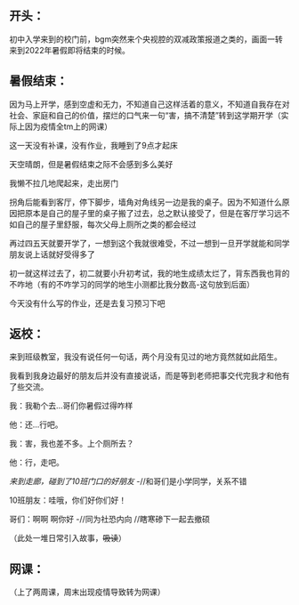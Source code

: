 ## 开头：

初中入学来到的校门前，bgm突然来个央视腔的双减政策报道之类的，画面一转来到2022年暑假即将结束的时候。

## 暑假结束：

因为马上开学，感到空虚和无力，不知道自己这样活着的意义，不知道自我存在对社会、家庭和自己的价值，摆烂的口气来一句“害，搞不清楚”转到这学期开学（实际上因为疫情全tm上的网课）



这一天没有补课，没有作业，我睡到了9点才起床

天空晴朗，但是暑假结束之际不会感到多么美好

我懒不拉几地爬起来，走出房门

拐角后能看到客厅，停下脚步，墙角对角线另一边是我的桌子。因为不知道什么原因把原本是自己的屋子里的桌子搬了过去，总之默认接受了，但是在客厅学习远不如自己的屋子里舒服，每次父母上厕所之类的都会经过

再过四五天就要开学了，一想到这个我就很难受，不过一想到一旦开学就能和同学朋友说上话就好受得多了

初一就这样过去了，初二就要小升初考试，我的地生成绩太烂了，背东西我也背的不咋地（有的不咋学习的同学的地生小测都比我分数高-这句放到后面）

今天没有什么写的作业，还是去复习预习下吧

## 返校：

来到班级教室，我没有说任何一句话，两个月没有见过的地方竟然就如此陌生。

我看到我身边最好的朋友后并没有直接说话，而是等到老师把事交代完我才和他有了些交流。

我：我勒个去...哥们你暑假过得咋样

他：还...行吧。

我：害，我也差不多。上个厕所去？

他：行，走吧。

*来到走廊，碰到了10班门口的好朋友* -//和哥们是小学同学，关系不错

10班朋友：哇哦，你们好你们好！

哥们：啊啊 啊你好 -//同为社恐内向 //瞎寒碜下一起去撤硕



（此处一堆日常引入故事，~~吸读~~）



## 网课：

（上了两周课，周末出现疫情导致转为网课）

​	
